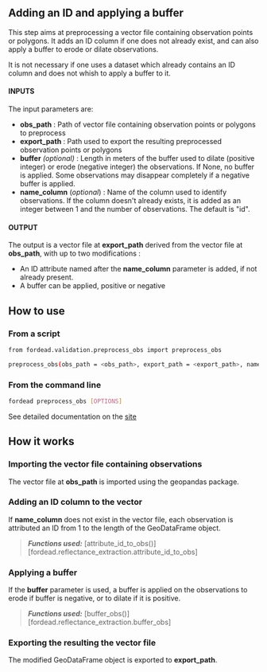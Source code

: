 ## Adding an ID and applying a buffer

This step aims at preprocessing a vector file containing observation points or polygons. It adds an ID column if one does not already exist, and can also apply a buffer to erode or dilate observations.

It is not necessary if one uses a dataset which already contains an ID column and does not whish to apply a buffer to it.

#### INPUTS

The input parameters are:

- **obs_path** : Path of vector file containing observation points or polygons to preprocess
- **export_path** : Path used to export the resulting preprocessed observation points or polygons
- **buffer** *(optional)* : Length in meters of the buffer used to dilate (positive integer) or erode (negative integer) the observations. If None, no buffer is applied. Some observations may disappear completely if a negative buffer is applied. 
- **name_column** (*optional*) : Name of the column used to identify observations. If the column doesn't already exists, it is added as an integer between 1 and the number of observations. The default is "id".

#### OUTPUT

The output is a vector file at **export_path** derived from the vector file at **obs_path**, with up to two modifications :
- An ID attribute named after the **name_column** parameter is added, if not already present.
- A buffer can be applied, positive or negative

## How to use
### From a script

```bash
from fordead.validation.preprocess_obs import preprocess_obs

preprocess_obs(obs_path = <obs_path>, export_path = <export_path>, name_column = <name_column>, buffer = <buffer>)

```

### From the command line

```bash
fordead preprocess_obs [OPTIONS]
```

See detailed documentation on the [site](../../../cli.md#fordead-preprocess_obs)

## How it works

### Importing the vector file containing observations
The vector file at **obs_path** is imported using the geopandas package.

### Adding an ID column to the vector
If **name_column** does not exist in the vector file, each observation is attributed an ID from 1 to the length of the GeoDataFrame object.
> **_Functions used:_** [attribute_id_to_obs()][fordead.reflectance_extraction.attribute_id_to_obs]

### Applying a buffer
If the **buffer** parameter is used, a buffer is applied on the observations to erode if buffer is negative, or to dilate if it is positive.
> **_Functions used:_** [buffer_obs()][fordead.reflectance_extraction.buffer_obs]

### Exporting the resulting the vector file
The modified GeoDataFrame object is exported to **export_path**.